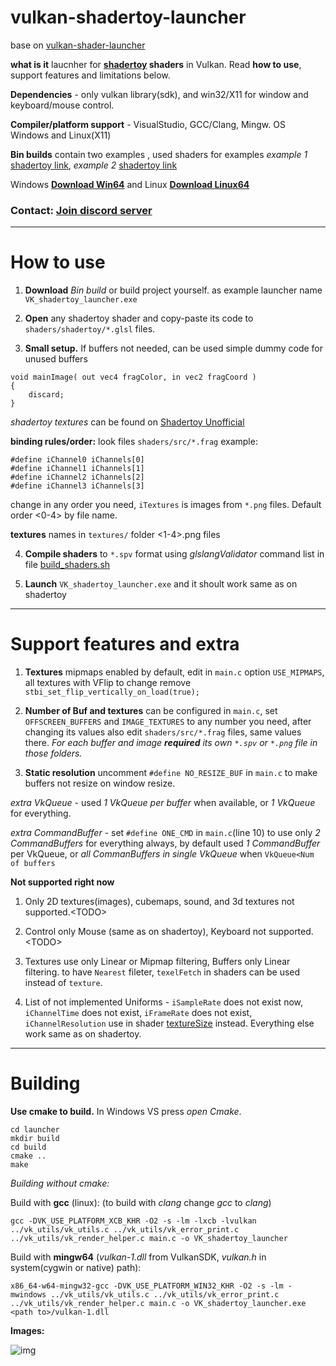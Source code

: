 # vulkan-shadertoy-launcher

base on [vulkan-shader-launcher](https://github.com/danilw/vulkan-shader-launcher)

**what is it** laucnher for **[shadertoy](https://www.shadertoy.com/) shaders** in Vulkan. Read **how to use**, support features and limitations below.

**Dependencies** - only vulkan library(sdk), and win32/X11 for window and keyboard/mouse control.

**Compiler/platform support** - VisualStudio, GCC/Clang, Mingw. OS Windows and Linux(X11)

**Bin builds** contain two examples , used shaders for examples *example 1* [shadertoy link](https://www.shadertoy.com/view/wlX3zn), *example 2* [shadertoy link](https://www.shadertoy.com/view/MstGWX)

Windows **[Download Win64](https://danilw.github.io/GLSL-howto/vulkan_sh_launcher/shatertoy_launcher/vulkan-shadertoy-launcher_win.zip)** and Linux **[Download Linux64](https://danilw.github.io/GLSL-howto/vulkan_sh_launcher/shatertoy_launcher/vulkan-shadertoy-launcher_linux.zip)**

### Contact: [**Join discord server**](https://discord.gg/JKyqWgt)

___
# How to use

1. **Download** *Bin build* or build project yourself. as example launcher name `VK_shadertoy_launcher.exe`

2. **Open** any shadertoy shader and copy-paste its code to `shaders/shadertoy/*.glsl` files.

3. **Small setup.** If buffers not needed, can be used simple dummy code for unused buffers 
```
void mainImage( out vec4 fragColor, in vec2 fragCoord )
{
    discard;
}
```
*shadertoy textures* can be found on [Shadertoy Unofficial](https://shadertoyunofficial.wordpress.com/2019/07/23/shadertoy-media-files/)

**binding rules/order:** look files `shaders/src/*.frag` example:
```
#define iChannel0 iChannels[0]
#define iChannel1 iChannels[1]
#define iChannel2 iChannels[2]
#define iChannel3 iChannels[3]
```
change in any order you need, `iTextures` is images from `*.png` files. Default order \<0-4\> by file name.

**textures** names in `textures/` folder \<1-4\>.png files

4. **Compile shaders** to `*.spv` format using *glslangValidator* command list in file [build_shaders.sh](https://github.com/danilw/vulkan-shadertoy-launcher/blob/master/launcher/shaders/build_shaders.sh)

4. **Launch** `VK_shadertoy_launcher.exe` and it shoult work same as on shadertoy

___
# Support features and extra

1. **Textures** mipmaps enabled by default, edit in `main.c` option `USE_MIPMAPS`, all textures with VFlip to change remove `stbi_set_flip_vertically_on_load(true);`

2. **Number of Buf and textures** can be configured in `main.c`, set `OFFSCREEN_BUFFERS` and `IMAGE_TEXTURES` to any number you need, after changing its values also edit `shaders/src/*.frag` files, same values there. *For each buffer and image **required** its own `*.spv` or `*.png` file in those folders.*

3. **Static resolution** uncomment `#define NO_RESIZE_BUF` in `main.c` to make buffers not resize on window resize.

*extra VkQueue* - used *1 VkQueue per buffer* when available, or *1 VkQueue* for everything.

*extra CommandBuffer* - set `#define ONE_CMD` in `main.c`(line 10) to use only *2 CommandBuffers* for everything always, by default used *1 CommandBuffer* per VkQueue, or *all CommanBuffers in single VkQueue* when `VkQueue<Num of buffers`

**Not supported right now**

1. Only 2D textures(images), cubemaps, sound, and 3d textures not supported.\<TODO\>

2. Control only Mouse (same as on shadertoy), Keyboard not supported.\<TODO\>

3. Textures use only Linear or Mipmap filtering, Buffers only Linear filtering. to have `Nearest` fileter, `texelFetch` in shaders can be used instead of `texture`.

4. List of not implemented Uniforms - `iSampleRate` does not exist now, `iChannelTime` does not exist, `iFrameRate` does not exist, `iChannelResolution` use in shader [textureSize](https://www.khronos.org/registry/OpenGL-Refpages/gl4/html/textureSize.xhtml) instead. Everything else work same as on shadertoy.


___
# Building

**Use cmake to build.** In Windows VS press *open Cmake*.
```
cd launcher
mkdir build
cd build
cmake ..
make
```

*Building without cmake:*

Build with **gcc** (linux): (to build with *clang* change *gcc* to *clang*)
```
gcc -DVK_USE_PLATFORM_XCB_KHR -O2 -s -lm -lxcb -lvulkan ../vk_utils/vk_utils.c ../vk_utils/vk_error_print.c ../vk_utils/vk_render_helper.c main.c -o VK_shadertoy_launcher
```
Build with **mingw64** (*vulkan-1.dll* from VulkanSDK, *vulkan.h* in system(cygwin or native) path):
```
x86_64-w64-mingw32-gcc -DVK_USE_PLATFORM_WIN32_KHR -O2 -s -lm -mwindows ../vk_utils/vk_utils.c ../vk_utils/vk_error_print.c ../vk_utils/vk_render_helper.c main.c -o VK_shadertoy_launcher.exe <path to>/vulkan-1.dll
```

**Images:** 

![img](https://danilw.github.io/GLSL-howto/vulkan_sh_launcher/shatertoy_launcher/img.png)


